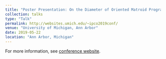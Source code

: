```yaml
---
title: "Poster Presentation: On the Diameter of Oriented Matroid Programs"
collection: talks
type: "Talk"
permalink: http://websites.umich.edu/~ipco2019conf/
venue: "University of Michigan, Ann Arbor"
date: 2019-05-22
location: "Ann Arbor, Michigan"
---
```

For more information, see [conference website](http://websites.umich.edu/~ipco2019conf/).
